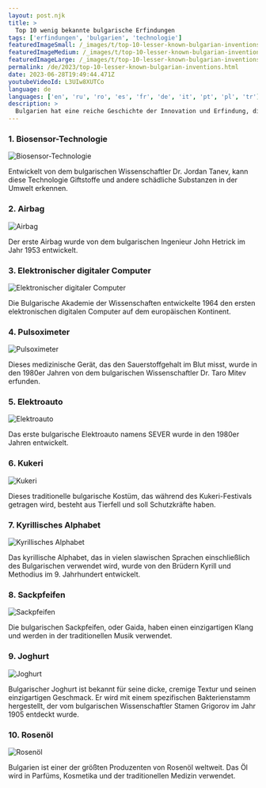 ```yaml
---
layout: post.njk
title: >
  Top 10 wenig bekannte bulgarische Erfindungen
tags: ['erfindungen', 'bulgarien', 'technologie']
featuredImageSmall: /_images/t/top-10-lesser-known-bulgarian-inventions-cover-de-small.webp
featuredImageMedium: /_images/t/top-10-lesser-known-bulgarian-inventions-cover-de-medium.webp
featuredImageLarge: /_images/t/top-10-lesser-known-bulgarian-inventions-cover-de-large.webp
permalink: /de/2023/top-10-lesser-known-bulgarian-inventions.html
date: 2023-06-28T19:49:44.471Z
youtubeVideoId: L3UIw8XUTCo
language: de
languages: ['en', 'ru', 'ro', 'es', 'fr', 'de', 'it', 'pt', 'pl', 'tr']
description: >
  Bulgarien hat eine reiche Geschichte der Innovation und Erfindung, die oft übersehen wird. Hier sind zehn wenig bekannte bulgarische Erfindungen, die einen bedeutenden Einfluss hatten.
---
```


### 1. Biosensor-Technologie

![Biosensor-Technologie](/_images/4/42dcf6fa11bc8ec8544bcebfbbde93fd-medium.webp)

Entwickelt von dem bulgarischen Wissenschaftler Dr. Jordan Tanev, kann diese Technologie Giftstoffe und andere schädliche Substanzen in der Umwelt erkennen.

### 2. Airbag

![Airbag](/_images/1/18d0e7277da0095c2bc2a34502fec6aa-medium.webp)

Der erste Airbag wurde von dem bulgarischen Ingenieur John Hetrick im Jahr 1953 entwickelt.

### 3. Elektronischer digitaler Computer

![Elektronischer digitaler Computer](/_images/b/b9e2fa9ddc7d7b642a2d92839b1bcaa5-medium.webp)

Die Bulgarische Akademie der Wissenschaften entwickelte 1964 den ersten elektronischen digitalen Computer auf dem europäischen Kontinent.

### 4. Pulsoximeter

![Pulsoximeter](/_images/8/8db259cfb1a6a30bdd57e98d00bf556b-medium.webp)

Dieses medizinische Gerät, das den Sauerstoffgehalt im Blut misst, wurde in den 1980er Jahren von dem bulgarischen Wissenschaftler Dr. Taro Mitev erfunden.

### 5. Elektroauto

![Elektroauto](/_images/c/ce13f3b237e20f577bcdbbae170851b5-medium.webp)

Das erste bulgarische Elektroauto namens SEVER wurde in den 1980er Jahren entwickelt.

### 6. Kukeri

![Kukeri](/_images/7/741c9c4e38f25471be1bd8e8ae821e29-medium.webp)

Dieses traditionelle bulgarische Kostüm, das während des Kukeri-Festivals getragen wird, besteht aus Tierfell und soll Schutzkräfte haben.

### 7. Kyrillisches Alphabet

![Kyrillisches Alphabet](/_images/6/6f3952555b8d20917ea57ca87443c2c7-medium.webp)

Das kyrillische Alphabet, das in vielen slawischen Sprachen einschließlich des Bulgarischen verwendet wird, wurde von den Brüdern Kyrill und Methodius im 9. Jahrhundert entwickelt.

### 8. Sackpfeifen

![Sackpfeifen](/_images/1/19496d145885c7644bed657e402a9349-medium.webp)

Die bulgarischen Sackpfeifen, oder Gaida, haben einen einzigartigen Klang und werden in der traditionellen Musik verwendet.

### 9. Joghurt

![Joghurt](/_images/f/fb78c1b69a751c58f48ac99b84ceef08-medium.webp)

Bulgarischer Joghurt ist bekannt für seine dicke, cremige Textur und seinen einzigartigen Geschmack. Er wird mit einem spezifischen Bakterienstamm hergestellt, der vom bulgarischen Wissenschaftler Stamen Grigorov im Jahr 1905 entdeckt wurde.

### 10. Rosenöl

![Rosenöl](/_images/e/e6ded7310961890ae61fb8f86f225742-medium.webp)

Bulgarien ist einer der größten Produzenten von Rosenöl weltweit. Das Öl wird in Parfüms, Kosmetika und der traditionellen Medizin verwendet.

